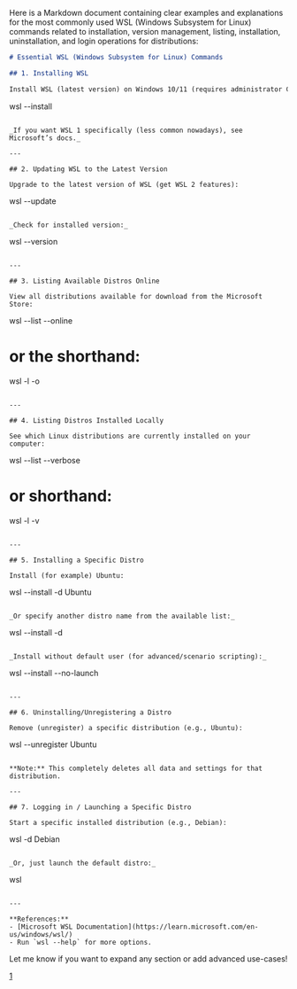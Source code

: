 Here is a Markdown document containing clear examples and explanations for the most commonly used WSL (Windows Subsystem for Linux) commands related to installation, version management, listing, installation, uninstallation, and login operations for distributions:

```markdown
# Essential WSL (Windows Subsystem for Linux) Commands

## 1. Installing WSL

Install WSL (latest version) on Windows 10/11 (requires administrator CMD/PowerShell):

```
wsl --install
```

_If you want WSL 1 specifically (less common nowadays), see Microsoft’s docs._

---

## 2. Updating WSL to the Latest Version

Upgrade to the latest version of WSL (get WSL 2 features):

```
wsl --update
```

_Check for installed version:_

```
wsl --version
```

---

## 3. Listing Available Distros Online

View all distributions available for download from the Microsoft Store:

```
wsl --list --online
# or the shorthand:
wsl -l -o
```

---

## 4. Listing Distros Installed Locally

See which Linux distributions are currently installed on your computer:

```
wsl --list --verbose
# or shorthand:
wsl -l -v
```

---

## 5. Installing a Specific Distro

Install (for example) Ubuntu:

```
wsl --install -d Ubuntu
```

_Or specify another distro name from the available list:_

```
wsl --install -d <DistroName>
```

_Install without default user (for advanced/scenario scripting):_

```
wsl --install --no-launch <DistroName>
```

---

## 6. Uninstalling/Unregistering a Distro

Remove (unregister) a specific distribution (e.g., Ubuntu):

```
wsl --unregister Ubuntu
```

**Note:** This completely deletes all data and settings for that distribution.

---

## 7. Logging in / Launching a Specific Distro

Start a specific installed distribution (e.g., Debian):

```
wsl -d Debian
```

_Or, just launch the default distro:_

```
wsl
```

---

**References:**
- [Microsoft WSL Documentation](https://learn.microsoft.com/en-us/windows/wsl/)
- Run `wsl --help` for more options.
```

Let me know if you want to expand any section or add advanced use-cases!

[1](https://vigilant-goggles-x4pjj946qqjf6v7g.github.dev/)